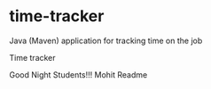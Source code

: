 # time-tracker
Java (Maven) application for tracking time on the job

Time tracker

Good Night Students!!!
Mohit Readme